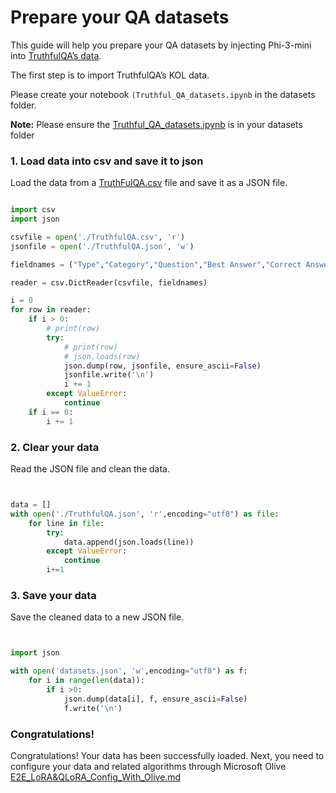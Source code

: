 # **Prepare your QA datasets**

This guide will help you prepare your QA datasets by injecting Phi-3-mini into [TruthfulQA’s data](https://github.com/sylinrl/TruthfulQA). 

The first step is to import TruthfulQA’s KOL data. 

Please create your notebook `(Truthful_QA_datasets.ipynb` in the datasets folder.

**Note:** Please ensure the [Truthful_QA_datasets.ipynb](../datasets/Truthful_QA_datasets.ipynb) is in your datasets folder


### **1. Load  data into csv and save it to json**

Load the data from a [TruthFulQA.csv](../datasets/TruthfulQA.csv) file and save it as a JSON file.

```python

import csv
import json

csvfile = open('./TruthfulQA.csv', 'r')
jsonfile = open('./TruthfulQA.json', 'w')

fieldnames = ("Type","Category","Question","Best Answer","Correct Answers","Incorrect Answers","Source")

reader = csv.DictReader(csvfile, fieldnames)

i = 0
for row in reader:
    if i > 0:
        # print(row)
        try:
            # print(row)
            # json.loads(row)
            json.dump(row, jsonfile, ensure_ascii=False)
            jsonfile.write('\n')
            i += 1
        except ValueError:
            continue
    if i == 0:
        i += 1


```

### **2. Clear your data**

 Read the JSON file and clean the data.


```python


data = []
with open('./TruthfulQA.json', 'r',encoding="utf8") as file:
    for line in file:
        try:
            data.append(json.loads(line))
        except ValueError:
            continue
        i+=1


```

### **3. Save your data**

Save the cleaned data to a new JSON file.

```python


import json

with open('datasets.json', 'w',encoding="utf8") as f:
    for i in range(len(data)):
        if i >0:
            json.dump(data[i], f, ensure_ascii=False)
            f.write('\n')


```



### **Congratulations!**  

Congratulations! Your data has been successfully loaded. Next, you need to configure your data and related algorithms through Microsoft Olive [E2E_LoRA&QLoRA_Config_With_Olive.md](03.E2E_LoRA&QLoRA_Config_With_Olive.md)

   
